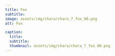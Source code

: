 ```yaml
---
title: Fox
subtitle: 
image: assets/img/chara/chara_7_fox_00.png
alt: Fox

caption:
  title:
  subtitle: 
  thumbnail: assets/img/chara/chara_7_fox_00.png
---
```

